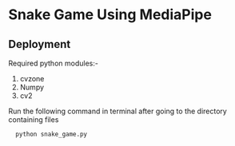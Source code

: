 # Snake Game Using MediaPipe

## Deployment

Required python modules:-

1. cvzone
2. Numpy
3. cv2

Run the following command in terminal after going to the directory containing files
```bash
  python snake_game.py
```

